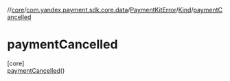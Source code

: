 //[core](../../../../../index.md)/[com.yandex.payment.sdk.core.data](../../../index.md)/[PaymentKitError](../../index.md)/[Kind](../index.md)/[paymentCancelled](index.md)

# paymentCancelled

[core]\
[paymentCancelled](index.md)()
